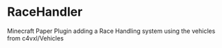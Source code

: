 # RaceHandler
Minecraft Paper Plugin adding a Race Handling system using the vehicles from c4vxl/Vehicles
